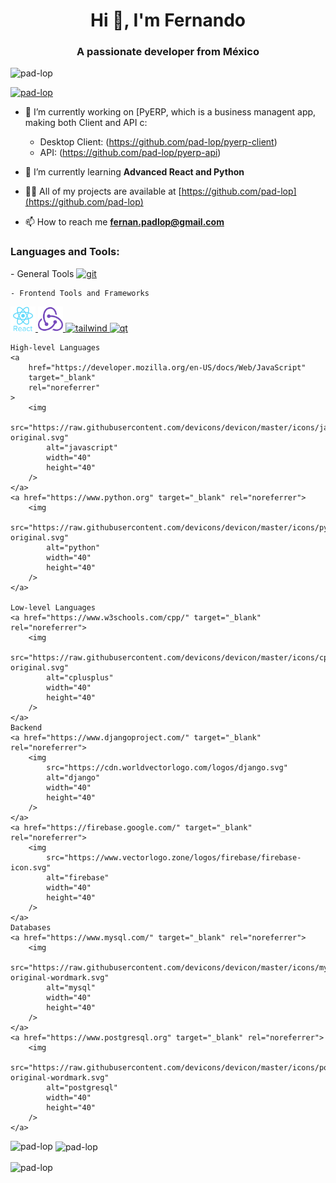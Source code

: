 <h1 align="center">Hi 👋, I'm Fernando</h1>
<h3 align="center">A passionate developer from México</h3>

<p align="left"> <img src="https://komarev.com/ghpvc/?username=pad-lop&label=Profile%20views&color=0e75b6&style=flat" alt="pad-lop" /> </p>

<p align="left"> <a href="https://github.com/ryo-ma/github-profile-trophy"><img src="https://github-profile-trophy.vercel.app/?username=pad-lop" alt="pad-lop" /></a> </p>

- 🔭 I’m currently working on [PyERP, which is a business managent app, making both Client and API c:
    - Desktop Client: (https://github.com/pad-lop/pyerp-client)
    - API: (https://github.com/pad-lop/pyerp-api)

- 🌱 I’m currently learning **Advanced React and Python**

- 👨‍💻 All of my projects are available at [https://github.com/pad-lop](https://github.com/pad-lop)

- 📫 How to reach me **fernan.padlop@gmail.com**




<h3 align="left">Languages and Tools:</h3>
<p align="left">
- General Tools
<a href="https://git-scm.com/" target="_blank" rel="noreferrer">
<img src="https://www.vectorlogo.zone/logos/git-scm/git-scm-icon.svg" alt="git" width="40" height="40" />
</a>

	- Frontend Tools and Frameworks
<a href="https://reactjs.org/" target="_blank" rel="noreferrer">
<img src="https://raw.githubusercontent.com/devicons/devicon/master/icons/react/react-original-wordmark.svg" alt="react" width="40" height="40" />
</a>
<a href="https://redux.js.org" target="_blank" rel="noreferrer">
<img src="https://raw.githubusercontent.com/devicons/devicon/master/icons/redux/redux-original.svg" alt="redux" width="40" height="40" />
	</a>
	<a href="https://tailwindcss.com/" target="_blank" rel="noreferrer">
		<img
			src="https://www.vectorlogo.zone/logos/tailwindcss/tailwindcss-icon.svg"
			alt="tailwind"
			width="40"
			height="40"
		/>
	</a>
    <a href="https://www.qt.io/" target="_blank" rel="noreferrer">
		<img
			src="https://upload.wikimedia.org/wikipedia/commons/0/0b/Qt_logo_2016.svg"
			alt="qt"
			width="40"
			height="40"
		/>
	</a>
    
    High-level Languages
    <a
		href="https://developer.mozilla.org/en-US/docs/Web/JavaScript"
		target="_blank"
		rel="noreferrer"
	>
		<img
			src="https://raw.githubusercontent.com/devicons/devicon/master/icons/javascript/javascript-original.svg"
			alt="javascript"
			width="40"
			height="40"
		/>
	</a>
    <a href="https://www.python.org" target="_blank" rel="noreferrer">
		<img
			src="https://raw.githubusercontent.com/devicons/devicon/master/icons/python/python-original.svg"
			alt="python"
			width="40"
			height="40"
		/>
	</a>

    Low-level Languages
	<a href="https://www.w3schools.com/cpp/" target="_blank" rel="noreferrer">
		<img
			src="https://raw.githubusercontent.com/devicons/devicon/master/icons/cplusplus/cplusplus-original.svg"
			alt="cplusplus"
			width="40"
			height="40"
		/>
	</a>
    Backend
	<a href="https://www.djangoproject.com/" target="_blank" rel="noreferrer">
		<img
			src="https://cdn.worldvectorlogo.com/logos/django.svg"
			alt="django"
			width="40"
			height="40"
		/>
	</a>
	<a href="https://firebase.google.com/" target="_blank" rel="noreferrer">
		<img
			src="https://www.vectorlogo.zone/logos/firebase/firebase-icon.svg"
			alt="firebase"
			width="40"
			height="40"
		/>
	</a>
    Databases
	<a href="https://www.mysql.com/" target="_blank" rel="noreferrer">
		<img
			src="https://raw.githubusercontent.com/devicons/devicon/master/icons/mysql/mysql-original-wordmark.svg"
			alt="mysql"
			width="40"
			height="40"
		/>
	</a>
	<a href="https://www.postgresql.org" target="_blank" rel="noreferrer">
		<img
			src="https://raw.githubusercontent.com/devicons/devicon/master/icons/postgresql/postgresql-original-wordmark.svg"
			alt="postgresql"
			width="40"
			height="40"
		/>
	</a>

    
</p><img align="left" src="https://github-readme-stats.vercel.app/api/top-langs?username=pad-lop&show_icons=true&locale=en&layout=compact" alt="pad-lop" /></p>

<p>&nbsp;<img align="center" src="https://github-readme-stats.vercel.app/api?username=pad-lop&show_icons=true&locale=en" alt="pad-lop" /></p>

<p><img align="center" src="https://github-readme-streak-stats.herokuapp.com/?user=pad-lop&" alt="pad-lop" /></p>
